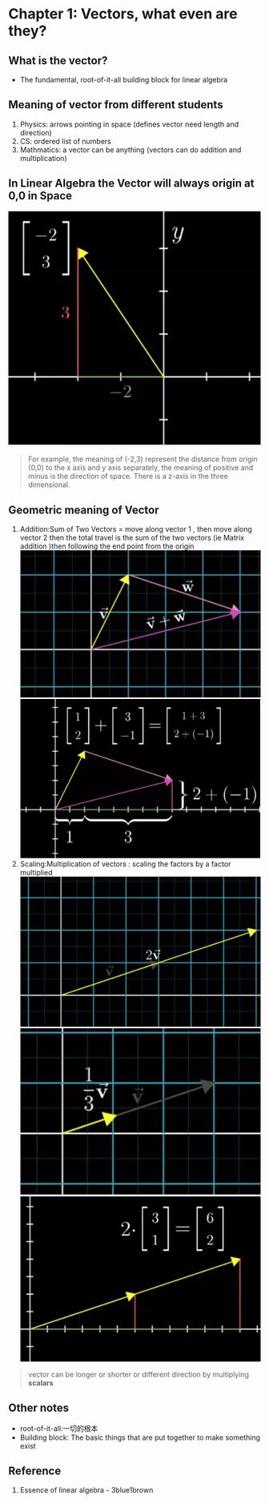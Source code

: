 # Chapter 1: Vectors, what even are they?
## What is the vector?
* The fundamental, root-of-it-all building block for linear algebra
## Meaning of vector from different students
1. Physics: arrows pointing in space (defines vector need length and direction)
2. CS: ordered list of numbers
3. Mathmatics: a vector can be anything  (vectors can do addition and multiplication)
## In Linear Algebra the Vector will always origin at 0,0 in Space
![image](https://github.com/yhlien1221/Linear-algebra/blob/main/3Blue1Brown/pic/1_1.png)
> For example, the meaning of  (-2,3) represent the distance from origin (0,0) to the x axis and y axis separately, the meaning of positive and minus is the direction of space. There is a z-axis in the three dimensional.
## Geometric meaning of Vector
1. Addition:Sum of Two Vectors = move along vector 1 , then move along vector 2 then the total travel is the sum of the two vectors (ie Matrix addition )then following the end point from the origin
![image](https://github.com/yhlien1221/Linear-algebra/blob/main/3Blue1Brown/pic/1_2.png)
![image](https://github.com/yhlien1221/Linear-algebra/blob/main/3Blue1Brown/pic/1_3.png)
2. Scaling:Multiplication of vectors : scaling the factors by a factor multiplied
![image](https://github.com/yhlien1221/Linear-algebra/blob/main/3Blue1Brown/pic/1_4.png)
![image](https://github.com/yhlien1221/Linear-algebra/blob/main/3Blue1Brown/pic/1_5.png)
![image](https://github.com/yhlien1221/Linear-algebra/blob/main/3Blue1Brown/pic/1_6.png)
> vector can be longer or shorter or different direction by multiplying __scalars__
## Other notes
* root-of-it-all:一切的根本
* Building block: The basic things that are put together to make something exist
## Reference
1. Essence of linear algebra - 3blue1brown
 


